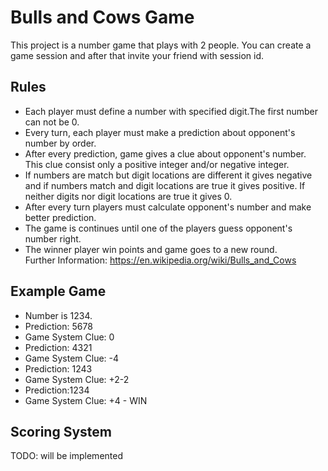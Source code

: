# Bulls and Cows Game
This project is a number game that plays with 2 people. You can create a game session and after that invite your friend with session id.

## Rules
* Each player must define a number with specified digit.The first number can not be 0.
* Every turn, each player must make a prediction about opponent's number by order.
* After every prediction, game gives a clue about opponent's number. This clue consist only a positive integer and/or negative integer.
* If numbers are match but digit locations are different it gives negative and if numbers match and digit locations are true it gives positive. If neither digits nor digit locations are true it gives 0.
* After every turn players must calculate opponent's number and make better prediction.
* The game is continues until one of the players guess  opponent's number right.
* The winner player win points and game goes to a new round.<br>
Further Information: https://en.wikipedia.org/wiki/Bulls_and_Cows

## Example Game
* Number is 1234.
* Prediction: 5678
* Game System Clue: 0
* Prediction: 4321
* Game System Clue: -4
* Prediction: 1243
* Game System Clue: +2-2
* Prediction:1234
* Game System Clue: +4 - WIN

## Scoring System
TODO: will be implemented
